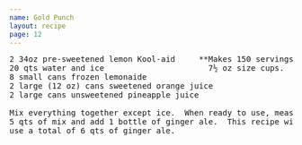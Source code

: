 ```yaml
---
name: Gold Punch
layout: recipe
page: 12
---
```


<pre>
2 34oz pre-sweetened lemon Kool-aid     **Makes 150 servings of
20 qts water and ice                      7½ oz size cups.
8 small cans frozen lemonaide
2 large (12 oz) cans sweetened orange juice
2 large cans unsweetened pineapple juice

Mix everything together except ice.  When ready to use, measure
5 qts of mix and add 1 bottle of ginger ale.  This recipe will
use a total of 6 qts of ginger ale.
</pre>
